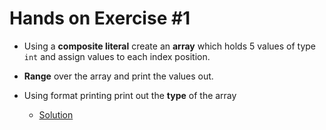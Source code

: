 # Hands on Exercise #1
   
* Using a **composite literal** create an **array** which holds 5 values of type `int` and assign values to each index position. 
* **Range** over the array and print the values out. 
* Using format printing print out the **type** of the array

    
   * [Solution](main.go)